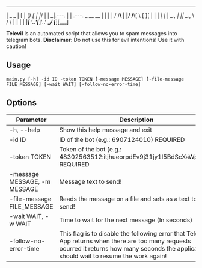  _________        __                  _   __
|  _   _  |      [  |                (_) [  |
|_/ | | \_|.---.  | | .---.  _   __  __   | |
    | |   / /__\\ | |/ /__\\[ \ [  ][  |  | |
   _| |_  | \__., | || \__., \ \/ /  | |  | |
  |_____|  '.__.'[___]'.__.'  \__/  [___][___]


**Televil** is an automated script that allows you to spam messages into telegram bots.
**Disclaimer**: Do not use this for evil intentions! Use it with caution!


## Usage

`main.py [-h] -id ID -token TOKEN [-message MESSAGE] [-file-message FILE_MESSAGE] [-wait WAIT] [-follow-no-error-time]`

## Options

| Parameter | Description |
| --------- | ----------- |
| -h, --help | Show this help message and exit |
| -id ID | ID of the bot (e.g.: 6907124010) REQUIRED |
| -token TOKEN | Token of the bot (e.g.: 48302563512:itjhueorpdEv9j31jy1I5BdScXaWpQhjg) REQUIRED |
| -message MESSAGE, -m MESSAGE | Message text to send! |
| -file-message FILE_MESSAGE | Reads the message on a file and sets as a text to send! |
| -wait WAIT, -w WAIT | Time to wait for the next message (In seconds) |
| -follow-no-error-time | This flag is to disable the following error that Telegram App returns when there are too many requests ocurred it returns how many seconds the application should wait to resume the work again! |


